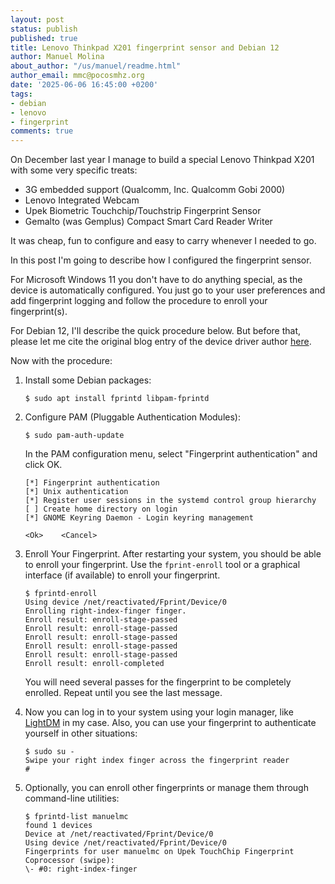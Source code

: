 ```yaml
---
layout: post
status: publish
published: true
title: Lenovo Thinkpad X201 fingerprint sensor and Debian 12
author: Manuel Molina
about_author: "/us/manuel/readme.html"
author_email: mmc@pocosmhz.org
date: '2025-06-06 16:45:00 +0200'
tags:
- debian
- lenovo
- fingerprint
comments: true
---
```

On December last year I manage to build a special Lenovo Thinkpad X201 with some very specific treats:
- 3G embedded support (Qualcomm, Inc. Qualcomm Gobi 2000)
- Lenovo Integrated Webcam
- Upek Biometric Touchchip/Touchstrip Fingerprint Sensor
- Gemalto (was Gemplus) Compact Smart Card Reader Writer

It was cheap, fun to configure and easy to carry whenever I needed to go.

In this post I'm going to describe how I configured the fingerprint sensor.

For Microsoft Windows 11 you don't have to do anything special, as the device is automatically configured. You just go to your user preferences and add fingerprint logging and follow the procedure to enroll your fingerprint(s).


For Debian 12, I'll describe the quick procedure below.
But before that, please let me cite the original blog entry of the device driver author [here](http://www.reactivated.net/weblog/archives/2008/07/upek-touchstrip-sensor-only-147e2016-on-linux/).

Now with the procedure:

1. Install some Debian packages:
    ```Shell
    $ sudo apt install fprintd libpam-fprintd
    ``` 

2. Configure PAM (Pluggable Authentication Modules):
    ```Shell
    $ sudo pam-auth-update
    ```
    In the PAM configuration menu, select "Fingerprint authentication" and click OK.
    ```
    [*] Fingerprint authentication
    [*] Unix authentication
    [*] Register user sessions in the systemd control group hierarchy
    [ ] Create home directory on login
    [*] GNOME Keyring Daemon - Login keyring management

    <Ok>    <Cancel>
    ```

3. Enroll Your Fingerprint.
    After restarting your system, you should be able to enroll your fingerprint. Use the `fprint-enroll` tool or a graphical interface (if available) to enroll your fingerprint.
    ```Shell
    $ fprintd-enroll 
    Using device /net/reactivated/Fprint/Device/0
    Enrolling right-index-finger finger.
    Enroll result: enroll-stage-passed
    Enroll result: enroll-stage-passed
    Enroll result: enroll-stage-passed
    Enroll result: enroll-stage-passed
    Enroll result: enroll-stage-passed
    Enroll result: enroll-completed
    ```
    You will need several passes for the fingerprint to be completely enrolled. Repeat until you see the last message.

4. Now you can log in to your system using your login manager, like [LightDM](https://github.com/canonical/lightdm) in my case.
    Also, you can use your fingerprint to authenticate yourself in other situations:
    ```Shell
    $ sudo su -
    Swipe your right index finger across the fingerprint reader
    # 
    ```

5. Optionally, you can enroll other fingerprints or manage them through command-line utilities:
    ```Shell
    $ fprintd-list manuelmc
    found 1 devices
    Device at /net/reactivated/Fprint/Device/0
    Using device /net/reactivated/Fprint/Device/0
    Fingerprints for user manuelmc on Upek TouchChip Fingerprint Coprocessor (swipe):
    \- #0: right-index-finger
    ```
